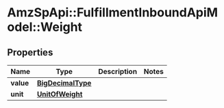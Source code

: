 # AmzSpApi::FulfillmentInboundApiModel::Weight

## Properties
Name | Type | Description | Notes
------------ | ------------- | ------------- | -------------
**value** | [**BigDecimalType**](BigDecimalType.md) |  | 
**unit** | [**UnitOfWeight**](UnitOfWeight.md) |  | 

